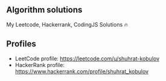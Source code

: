 ## Algorithm solutions

My Leetcode, Hackerrank, CodingJS Solutions 🔥

## Profiles

- LeetCode profile: https://leetcode.com/u/shuhrat-kobulov
- HackerRank profile: https://www.hackerrank.com/profile/shuhrat_kobulov
